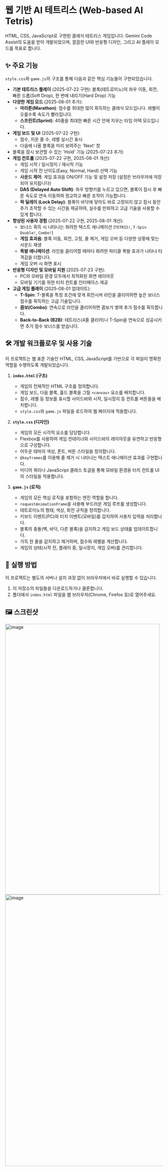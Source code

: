 # 웹 기반 AI 테트리스 (Web-based AI Tetris)

HTML, CSS, JavaScript로 구현된 클래식 테트리스 게임입니다. Gemini Code Assist의 도움을 받아 개발되었으며, 깔끔한 UI와 반응형 디자인, 그리고 AI 플레이 모드를 목표로 합니다.

## ✨ 주요 기능

`style.css`와 `game.js`의 구조를 통해 다음과 같은 핵심 기능들이 구현되었습니다.

-   **기본 테트리스 플레이** (2025-07-22 구현): 블록(테트로미노)의 좌우 이동, 회전, 빠른 드롭(Soft Drop), 한 번에 내리기(Hard Drop) 기능
-   **다양한 게임 모드** (2025-08-01 추가):
    -   **마라톤(Marathon)**: 점수를 최대한 많이 획득하는 클래식 모드입니다. 레벨이 오를수록 속도가 빨라집니다.
    -   **스프린트(Sprint)**: 40줄을 최대한 빠른 시간 안에 지우는 타임 어택 모드입니다.
-   **게임 보드 및 UI** (2025-07-22 구현):
    -   점수, 지운 줄 수, 레벨 실시간 표시
    -   다음에 나올 블록을 미리 보여주는 'Next' 창
-   블록을 잠시 보관할 수 있는 'Hold' 기능 (2025-07-23 추가)
-   **게임 컨트롤** (2025-07-22 구현, 2025-08-01 개선):
    -   게임 시작 / 일시정지 / 재시작 기능
    -   게임 시작 전 난이도(Easy, Normal, Hard) 선택 기능
    -   **사운드 제어**: 게임 효과음 ON/OFF 기능 및 설정 저장 (설정은 브라우저에 저장되어 유지됩니다)
    -   **DAS (Delayed Auto Shift)**: 좌우 방향키를 누르고 있으면, 블록이 잠시 후 빠른 속도로 연속 이동하여 정교하고 빠른 조작이 가능합니다.
    -   **락 딜레이 (Lock Delay)**: 블록이 바닥에 닿아도 바로 고정되지 않고 잠시 동안 추가 조작할 수 있는 시간을 제공하여, 실수를 만회하고 고급 기술을 사용할 수 있게 합니다.
-   **향상된 사용자 경험** (2025-07-22 구현, 2025-08-01 개선):
    -   보너스 획득 시 나타나는 화려한 텍스트 애니메이션 (`TETRIS!`, `T-Spin Double!`, `Combo!`)
    -   **게임 효과음**: 블록 이동, 회전, 고정, 줄 제거, 게임 오버 등 다양한 상황에 맞는 사운드 재생
    -   **폭발 애니메이션**: 라인을 클리어할 때마다 화려한 파티클 폭발 효과가 나타나 타격감을 더합니다.
    -   게임 오버 시 화면 표시
-   **반응형 디자인 및 모바일 지원** (2025-07-23 구현):
    -   PC와 모바일 환경 모두에서 최적화된 화면 레이아웃
    -   모바일 기기를 위한 터치 컨트롤 인터페이스 제공
-   **고급 게임 플레이** (2025-08-01 업데이트):
    -   **T-Spin**: T-블록을 특정 조건에 맞게 회전시켜 라인을 클리어하면 높은 보너스 점수를 획득하는 고급 기술입니다.
    -   **콤보(Combo)**: 연속으로 라인을 클리어하면 콤보가 쌓여 추가 점수를 획득합니다.
    -   **Back-to-Back (B2B)**: 테트리스(4줄 클리어)나 T-Spin을 연속으로 성공시키면 추가 점수 보너스를 받습니다.

## 🛠️ 개발 워크플로우 및 사용 기술

이 프로젝트는 웹 표준 기술인 HTML, CSS, JavaScript를 기반으로 각 파일이 명확한 역할을 수행하도록 개발되었습니다.

1.  **`index.html` (구조)**
    -   게임의 전체적인 HTML 구조를 정의합니다.
    -   게임 보드, 다음 블록, 홀드 블록을 그릴 `<canvas>` 요소를 배치합니다.
    -   점수, 레벨 등 정보를 표시할 사이드바와 시작, 일시정지 등 컨트롤 버튼들을 배치합니다.
    -   `style.css`와 `game.js` 파일을 로드하여 웹 페이지에 적용합니다.

2.  **`style.css` (디자인)**
    -   게임의 모든 시각적 요소를 담당합니다.
    -   Flexbox를 사용하여 게임 컨테이너와 사이드바의 레이아웃을 유연하고 반응형으로 구성합니다.
    -   어두운 테마의 색상, 폰트, 버튼 스타일을 정의합니다.
    -   `@keyframes`를 이용해 줄 제거 시 나타나는 텍스트 애니메이션 효과를 구현합니다.
    -   미디어 쿼리나 JavaScript 클래스 토글을 통해 모바일 환경용 터치 컨트롤 UI의 스타일을 적용합니다.

3.  **`game.js` (로직)**
    -   게임의 모든 핵심 로직을 포함하는 엔진 역할을 합니다.
    -   `requestAnimationFrame`을 사용해 부드러운 게임 루프를 생성합니다.
    -   테트로미노의 형태, 색상, 회전 규칙을 정의합니다.
    -   키보드 이벤트(PC)와 터치 이벤트(모바일)를 감지하여 사용자 입력을 처리합니다.
    -   블록의 충돌(벽, 바닥, 다른 블록)을 감지하고 게임 보드 상태를 업데이트합니다.
    -   가득 찬 줄을 감지하고 제거하며, 점수와 레벨을 계산합니다.
    -   게임의 상태(시작 전, 플레이 중, 일시정지, 게임 오버)를 관리합니다.

## 🚀 실행 방법

이 프로젝트는 별도의 서버나 설치 과정 없이 브라우저에서 바로 실행할 수 있습니다.

1.  이 저장소의 파일들을 다운로드하거나 클론합니다.
2.  폴더에서 `index.html` 파일을 웹 브라우저(Chrome, Firefox 등)로 열어주세요.

## 🖼️ 스크린샷

<img width="494" height="865" alt="image" src="https://github.com/user-attachments/assets/15d42ebd-53b1-49c0-9141-a6d9f93301e1" />

<img width="507" height="868" alt="image" src="https://github.com/user-attachments/assets/5ce74189-8078-41d2-b092-4070f96498a9" />
